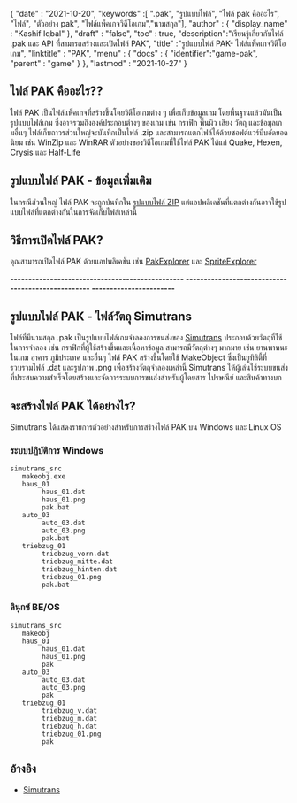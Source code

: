 {
  "date" : "2021-10-20",
  "keywords" :[ ".pak", "รูปแบบไฟล์", "ไฟล์ pak คืออะไร", "ไฟล์", "ตัวอย่าง pak", "ไฟล์แพ็คเกจวิดีโอเกม","นามสกุล"],
  "author" : {
    "display_name" : "Kashif Iqbal"
},
  "draft" : "false",
  "toc" : true,
  "description":"เรียนรู้เกี่ยวกับไฟล์ .pak และ API ที่สามารถสร้างและเปิดไฟล์ PAK",
  "title" :"รูปแบบไฟล์ PAK- ไฟล์แพ็คเกจวิดีโอเกม",
  "linktitle" : "PAK",
  "menu" : {
    "docs" : {
      "identifier":"game-pak",
      "parent" : "game"
}
},
  "lastmod" : "2021-10-27"
}

## ไฟล์ PAK คืออะไร??

ไฟล์ PAK เป็นไฟล์แพ็คเกจที่สร้างขึ้นโดยวิดีโอเกมต่าง ๆ เพื่อเก็บข้อมูลเกม โดยพื้นฐานแล้วมันเป็นรูปแบบไฟล์เกม ซึ่งอาจรวมถึงองค์ประกอบต่างๆ ของเกม เช่น กราฟิก พื้นผิว เสียง วัตถุ และข้อมูลเกมอื่นๆ ไฟล์เก็บถาวรส่วนใหญ่จะบันทึกเป็นไฟล์ .zip และสามารถแตกไฟล์ได้ด้วยซอฟต์แวร์บีบอัดยอดนิยม เช่น WinZip และ WinRAR ตัวอย่างของวิดีโอเกมที่ใช้ไฟล์ PAK ได้แก่ Quake, Hexen, Crysis และ Half-Life

## รูปแบบไฟล์ PAK - ข้อมูลเพิ่มเติม

ในกรณีส่วนใหญ่ ไฟล์ PAK จะถูกบันทึกใน [รูปแบบไฟล์ ZIP](/th/compression/zip/) แต่แอปพลิเคชันที่แตกต่างกันอาจใช้รูปแบบไฟล์ที่แตกต่างกันในการจัดเก็บไฟล์เหล่านี้


## วิธีการเปิดไฟล์ PAK?

คุณสามารถเปิดไฟล์ PAK ด้วยแอปพลิเคชัน เช่น [PakExplorer](https://www.quaketerminus.com/tools.shtml) และ [SpriteExplorer](http://www.slackiller.com/hlprograms.htm)

**------------------------------------------------ -------------------------------------------------- -----------------------**

## รูปแบบไฟล์ PAK - ไฟล์วัตถุ Simutrans

ไฟล์ที่มีนามสกุล .pak เป็นรูปแบบไฟล์เกมจำลองการขนส่งของ [Simutrans](https://www.simutrans.com/en/) ประกอบด้วยวัตถุที่ใช้ในการจำลอง เช่น กราฟิกที่ผู้ใช้สร้างขึ้นและเนื้อหาข้อมูล สามารถมีวัตถุต่างๆ มากมาย เช่น ยานพาหนะในเกม อาคาร ภูมิประเทศ และอื่นๆ ไฟล์ PAK สร้างขึ้นโดยใช้ MakeObject ซึ่งเป็นยูทิลิตี้ที่รวบรวมไฟล์ .dat และรูปภาพ .png เพื่อสร้างวัตถุจำลองเหล่านี้ Simutrans ให้ผู้เล่นใช้ระบบขนส่งที่ประสบความสำเร็จโดยสร้างและจัดการระบบการขนส่งสำหรับผู้โดยสาร ไปรษณีย์ และสินค้าทางบก

## จะสร้างไฟล์ PAK ได้อย่างไร?

Simutrans ได้แสดงรายการตัวอย่างสำหรับการสร้างไฟล์ PAK บน Windows และ Linux OS

### ระบบปฏิบัติการ Windows

```
simutrans_src
   makeobj.exe
   haus_01
        haus_01.dat
        haus_01.png
        pak.bat
   auto_03
        auto_03.dat
        auto_03.png
        pak.bat
   triebzug_01
        triebzug_vorn.dat
        triebzug_mitte.dat
        triebzug_hinten.dat
        triebzug_01.png
        pak.bat
```
### ลินุกซ์ BE/OS

```
simutrans_src
   makeobj
   haus_01
        haus_01.dat
        haus_01.png
        pak
   auto_03
        auto_03.dat
        auto_03.png
        pak
   triebzug_01
        triebzug_v.dat
        triebzug_m.dat
        triebzug_h.dat
        triebzug_01.png
        pak
```

## อ้างอิง

* [Simutrans](https://en.wikipedia.org/wiki/Simutrans)